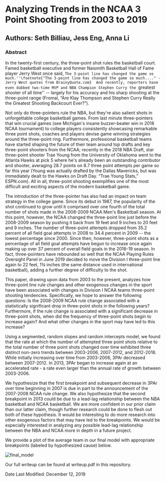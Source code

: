 # Analyzing Trends in the NCAA 3 Point Shooting from 2003 to 2019
## Authors: Seth Billiau, Jess Eng, Anna Li

### Abstract

In the twenty-first century, the three-point shot rules the basketball court. Famed basketball executive and former Naismith Basketball Hall of Fame player Jerry West once said, ``The 3-point line has changed the game so much.''\footnote{"The 3-point line has changed the game so much...." - Jerry West quotes from BrainyQuote.com}  And recently, reporters have even dubbed two-time MVP and NBA Champion Stephen Curry the ``greatest shooter of all time'' -- largely for his accuracy and his sharp shooting at the three-point range (Fromal, “Are Klay Thompson and Stephen Curry Really the Greatest Shooting Backcourt Ever?”).

Not only do three-pointers rule the NBA, but they're also salient shots in unforgettable college basketball games. From last minute three-pointers that win crucial games (see Michigan's insane buzzer-beater win in 2018 NCAA tournament) to college players consistently showcasing remarkable three point shots, coaches and players devise game winning strategies around the three-point ring. Furthermore, professional basketball teams have started shaping the future of their team around top drafts and key three-point shooters from the NCAA; recently in the 2018 NBA Draft, star three-point shooter Trae Young from the University of Oklahoma went to the Atlanta Hawks at pick 5 where he's already been an outstanding contributor and shooter, averaging 28.7 points on 8.7 three point attempts per game so far this year (Young was actually drafted by the Dallas Mavericks, but was immediately dealt to the Hawks on Draft Day. “Trae Young Stats,” ESPN.com). All in all, three-point shooting exemplifies one of the most difficult and exciting aspects of the modern basketball game.

The introduction of the three-pointer has also had an impact on team strategy in the college game. Since its debut in 1987, the popularity of the shot continued to grow until it comprised over one fourth of the total number of shots made in the 2008-2009 NCAA Men's Basketball season. At this point, however, the NCAA changed the three-point line just before the 2008-2009 season by pushing it back from 19 feet and 9 inches to 20 feet and 9 inches. The number of three-point attempts dropped from 35.2 percent of all field goal attempts in 2008 to 34.4 percent in 2009 -- the lowest percentage since 2000. Since then, however, three-point shots as a percentage of all field goal attempts have begun to increase once again making up over 37 percent of overall field goals in the 2018-19 season. In fact, three-pointers have rebounded so well that the  NCAA Playing Rules Oversight Panel in June 2019 decided to move the Division I three-point line again to 22 feet, 1¾ inches (the same distance used in international basketball), adding a further degree of difficulty to the shot. 

This paper, drawing upon data from 2003 to the present, analyzes how three-point line rule changes and other exogenous changes in the sport have been associated with changes in Division I NCAA teams three-point shooting tendencies. Specifically, we hope to answer the following questions: Is the 2008-2009 NCAA rule change associated with a statistically significant drop in three-point shots in the following years? Furthermore, if the rule change is associated with a significant decrease in three-point shots, when did the frequency of three-point shots begin to increase again? And what other changes in the sport may have led to this increase? 

Using a segmented, random slopes and random intercepts model, we found that the rate at which the number of attempted three point shots relative to the total number of three point shots changed over time exhibited three distinct non-zero trends between 2003-2006, 2007-2012, and 2012-2018. While initially increasing over time from 2003-2006, 3PAr decreased between 2007-2012. In 2013, 3PAr began to increase again at an accelerated rate - a rate even larger than the annual rate of growth between 2003-2006.  
	    
We hypothesize that the first breakpoint and subsequent decrease in 3PAr over time beginning in 2007 is due in part to the announcement of the 2007-2008 NCAA rule change. We also hypothesize that the second breakpoint in 2013 could be due to a lead-lag relationship between the NBA basketball and NCAA basketball. We are more confident in our prior claim than our latter claim, though further research could be done to flesh out both of these hypothesis. It would be interesting to do more research into other exogenous factors that may have led to the breakpoints. We would be especially interested in analyzing any possible lead-lag relationship between the NBA and NCAA more in depth in a future project. 

We provide a plot of the average team in our final model with appropriate breakpoints (labeled by hypothesized cause) below. 

![final_model](https://github.com/sethbilliau/stat139finalproject/blob/master/images/segmented_final.png)

Our full writeup can be found at writeup.pdf in this repository. 

Date Last Modified: December 12, 2019
